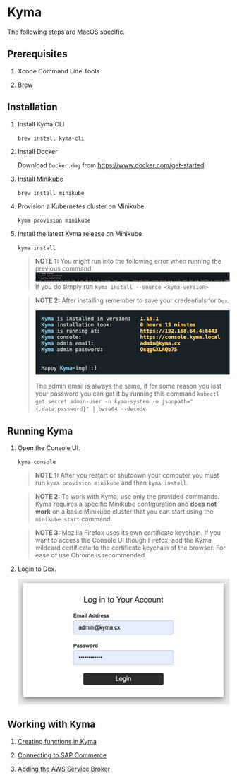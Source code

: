 # Kyma

The following steps are MacOS specific.

## Prerequisites

1. Xcode Command Line Tools

2. Brew

## Installation

1. Install Kyma CLI

   `brew install kyma-cli`

2. Install Docker

   Download `Docker.dmg` from <https://www.docker.com/get-started>

3. Install Minikube

   `brew install minikube`

4. Provision a Kubernetes cluster on Minikube

   `kyma provision minikube`

5. Install the latest Kyma release on Minikube

   `kyma install`

   > **NOTE 1:** You might run into the following error when running the previous command.
   > ![kyma-install-error](images/install/img00.png)
   > If you do simply run `kyma install --source <kyma-version>`

   > **NOTE 2:** After installing remember to save your credentials for `Dex`.
   >
   > ![kyma-credentials](images/install/img01.png)
   >
   > The admin email is always the same, if for some reason you lost your password you can get it by running this command `kubectl get secret admin-user -n kyma-system -o jsonpath="{.data.password}" | base64 --decode`

## Running Kyma

1. Open the Console UI.

   `kyma console`

   > **NOTE 1:** After you restart or shutdown your computer you must run `kyma provision minikube` and then `kyma install`.

   > **NOTE 2:** To work with Kyma, use only the provided commands. Kyma requires a specific Minikube configuration and **does not work** on a basic Minikube cluster that you can start using the `minikube start` command.

   > **NOTE 3:** Mozilla Firefox uses its own certificate keychain. If you want to access the Console UI though Firefox, add the Kyma wildcard certificate to the certificate keychain of the browser. For ease of use Chrome is recommended.

2. Login to Dex.

   ![login](images/install/img02.png)

## Working with Kyma

1. [Creating functions in Kyma](functions.md)

2. [Connecting to SAP Commerce](connect-sap-to-kyma.md)

3. [Adding the AWS Service Broker](aws-service-broker.md)
